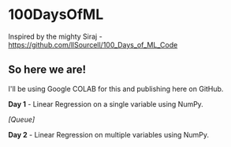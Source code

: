# 100DaysOfML

Inspired by the mighty Siraj - https://github.com/llSourcell/100_Days_of_ML_Code


## So here we are!

I'll be using Google COLAB for this and publishing here on GitHub.

**Day 1** - Linear Regression on a single variable using NumPy.

*[Queue]*

**Day 2** - Linear Regression on multiple variables using NumPy.


